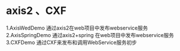 # axis2 、CXF
1.AxisWedDemo     通过axis2在web项目中发布webservice服务
2.AxisSpringDemo  通过axis2+spring 在web项目中发布webservice服务
3.CXFDemo  通过CXF来发布和调用WebService服务初步

